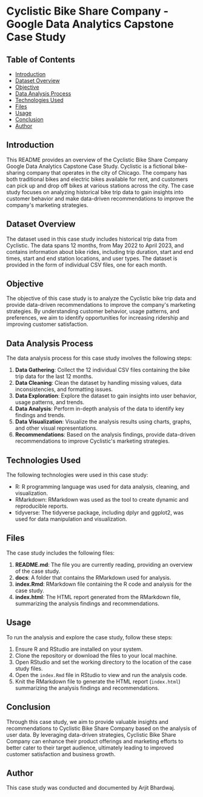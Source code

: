 # Cyclistic Bike Share Company - Google Data Analytics Capstone Case Study

## Table of Contents

- [Introduction](#introduction)
- [Dataset Overview](#dataset-overview)
- [Objective](#objective)
- [Data Analysis Process](#data-analysis-process)
- [Technologies Used](#technologies-used)
- [Files](#files)
- [Usage](#usage)
- [Conclusion](#conclusion)
- [Author](#author)

## Introduction

This README provides an overview of the Cyclistic Bike Share Company Google Data Analytics Capstone Case Study. Cyclistic is a fictional bike-sharing company that operates in the city of Chicago. The company has both traditional bikes and electric bikes available for rent, and customers can pick up and drop off bikes at various stations across the city. The case study focuses on analyzing historical bike trip data to gain insights into customer behavior and make data-driven recommendations to improve the company's marketing strategies.

## Dataset Overview

The dataset used in this case study includes historical trip data from Cyclistic. The data spans 12 months, from May 2022 to April 2023, and contains information about bike rides, including trip duration, start and end times, start and end station locations, and user types. The dataset is provided in the form of individual CSV files, one for each month.

## Objective

The objective of this case study is to analyze the Cyclistic bike trip data and provide data-driven recommendations to improve the company's marketing strategies. By understanding customer behavior, usage patterns, and preferences, we aim to identify opportunities for increasing ridership and improving customer satisfaction.

## Data Analysis Process

The data analysis process for this case study involves the following steps:

1. **Data Gathering**: Collect the 12 individual CSV files containing the bike trip data for the last 12 months.
2. **Data Cleaning**: Clean the dataset by handling missing values, data inconsistencies, and formatting issues.
3. **Data Exploration**: Explore the dataset to gain insights into user behavior, usage patterns, and trends.
4. **Data Analysis**: Perform in-depth analysis of the data to identify key findings and trends.
5. **Data Visualization**: Visualize the analysis results using charts, graphs, and other visual representations.
6. **Recommendations**: Based on the analysis findings, provide data-driven recommendations to improve Cyclistic's marketing strategies.

## Technologies Used

The following technologies were used in this case study:

- R: R programming language was used for data analysis, cleaning, and visualization.
- RMarkdown: RMarkdown was used as the tool to create dynamic and reproducible reports.
- tidyverse: The tidyverse package, including dplyr and ggplot2, was used for data manipulation and visualization.

## Files

The case study includes the following files:

1. **README.md**: The file you are currently reading, providing an overview of the case study.
2. **docs**: A folder that contains the RMarkdown used for analysis.
3. **index.Rmd**: RMarkdown file containing the R code and analysis for the case study.
4. **index.html**: The HTML report generated from the RMarkdown file, summarizing the analysis findings and recommendations.


## Usage

To run the analysis and explore the case study, follow these steps:

1. Ensure R and RStudio are installed on your system.
2. Clone the repository or download the files to your local machine.
3. Open RStudio and set the working directory to the location of the case study files.
4. Open the `index.Rmd` file in RStudio to view and run the analysis code.
5. Knit the RMarkdown file to generate the HTML report (`index.html`) summarizing the analysis findings and recommendations.

## Conclusion

Through this case study, we aim to provide valuable insights and recommendations to Cyclistic Bike Share Company based on the analysis of user data. By leveraging data-driven strategies, Cyclistic Bike Share Company can enhance their product offerings and marketing efforts to better cater to their target audience, ultimately leading to improved customer satisfaction and business growth.

## Author

This case study was conducted and documented by Arjit Bhardwaj.
